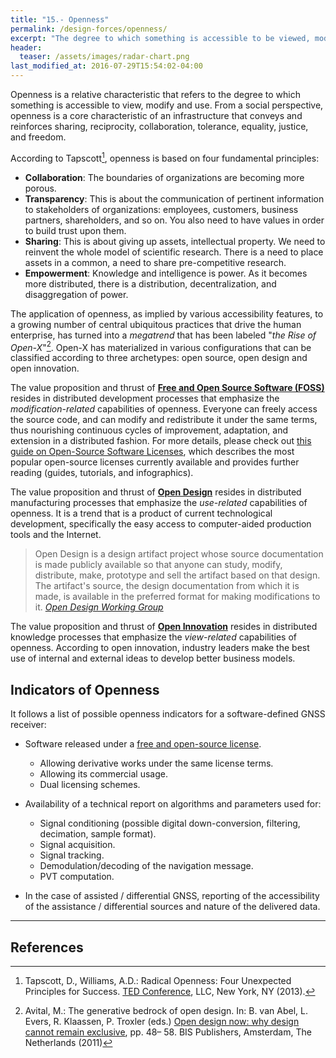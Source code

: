 ```yaml
---
title: "15.- Openness"
permalink: /design-forces/openness/
excerpt: "The degree to which something is accessible to be viewed, modified, distributed and used."
header:
  teaser: /assets/images/radar-chart.png
last_modified_at: 2016-07-29T15:54:02-04:00
---
```


Openness is a relative characteristic that refers to the degree to which something is accessible to view, modify and use. From a social perspective, openness is a core characteristic of an infrastructure that conveys and reinforces sharing, reciprocity, collaboration, tolerance, equality, justice, and freedom.

According to Tapscott[^Tapscott13], openness is based on four fundamental principles:

* **Collaboration**: The boundaries of organizations are becoming more porous.
* **Transparency**: This is about the communication of pertinent information to stakeholders of organizations: employees, customers, business partners, shareholders, and so on.
You also need to have values in order to build trust upon them.
* **Sharing**: This is about giving up assets, intellectual property. We need to reinvent the whole model of scientific research. There is a need to place assets in a common, a need to share pre-competitive research.
* **Empowerment**: Knowledge and intelligence is power. As it becomes more distributed, there is a distribution, decentralization, and disaggregation of power.


The application of openness, as implied by various accessibility features, to a growing number of central ubiquitous practices that drive the human enterprise, has turned into a _megatrend_ that has been labeled "_the Rise of Open-X_"[^Avital11]. Open-X has materialized in various configurations that can be classified according to three archetypes: open source, open design and open innovation.

The value proposition and thrust of **[Free and Open Source Software (FOSS)](https://en.wikipedia.org/wiki/Free_and_open-source_software)** resides in distributed development processes that emphasize the _modification-related_ capabilities of openness. Everyone can freely access the source code, and can modify and redistribute it under the same terms, thus nourishing continuous cycles of improvement, adaptation, and extension in a distributed fashion. For more details, please check out [this guide on Open-Source Software Licenses](https://www.whoishostingthis.com/resources/open-source-licenses/), which describes the most popular open-source licenses currently available and provides further reading (guides, tutorials, and infographics).

The value proposition and thrust of **[Open Design](https://github.com/OpenDesign-WorkingGroup/Open-Design-Definition)** resides in distributed manufacturing processes that emphasize the _use-related_ capabilities of openness.  It is a trend that is a product of current technological development, specifically the easy access to computer-aided production tools and the Internet.

> Open Design is a design artifact project whose source documentation is made publicly available so that anyone can study, modify, distribute, make, prototype and sell the artifact based on that design. The artifact's source, the design documentation from which it is made, is available in the preferred format for making modifications to it.
> <cite><a href="https://github.com/OpenDesign-WorkingGroup/Open-Design-Definition">Open Design Working Group</a></cite>

The value proposition and thrust of **[Open Innovation](https://en.wikipedia.org/wiki/Open_innovation)** resides in distributed knowledge processes that emphasize the _view-related_ capabilities of openness. According to open innovation, industry leaders make the best use of internal and external ideas to develop better business models.

## Indicators of Openness

It follows a list of possible openness indicators for a software-defined GNSS receiver:

* Software released under a [free and open-source license](https://opensource.org/licenses).
  - Allowing derivative works under the same license terms.
  - Allowing its commercial usage.
  - Dual licensing schemes.

* Availability of a technical report on algorithms and parameters used for:
  - Signal conditioning (possible digital down-conversion, filtering, decimation, sample format).
  - Signal acquisition.
  - Signal tracking.
  - Demodulation/decoding of the navigation message.
  - PVT computation.

* In the case of assisted / differential GNSS, reporting of the accessibility of the assistance / differential sources and nature of the delivered data.


-------

## References

[^Tapscott13]: Tapscott, D., Williams, A.D.: Radical Openness: Four Unexpected Principles for Success. [TED Conference](https://www.ted.com/talks/don_tapscott_four_principles_for_the_open_world_1?language=en), LLC, New York, NY (2013).

[^Avital11]: Avital, M.: The generative bedrock of open design. In: B. van Abel, L. Evers, R. Klaassen, P. Troxler (eds.) [Open design now: why design cannot remain exclusive](http://opendesignnow.org/), pp. 48– 58. BIS Publishers, Amsterdam, The Netherlands (2011)
